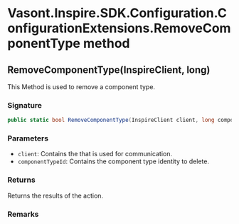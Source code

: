 # Vasont.Inspire.SDK.Configuration.ConfigurationExtensions.RemoveComponentType method
## RemoveComponentType(InspireClient, long)
This Method is used to remove a component type.

### Signature
```csharp
public static bool RemoveComponentType(InspireClient client, long componentTypeId)
```
### Parameters
- `client`: Contains the  that is used for communication.
- `componentTypeId`: Contains the component type identity to delete.

### Returns
Returns the results of the action.
### Remarks

